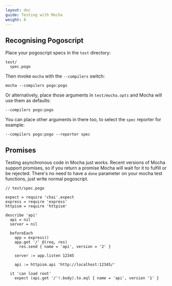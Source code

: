 ```yaml
---
layout: doc
guide: Testing with Mocha
weight: 8
---
```


## Recognising Pogoscript

Place your pogoscript specs in the `test` directory:

    test/
      spec.pogo

Then invoke `mocha` with the `--compilers` switch:

    mocha --compilers pogo:pogo

Or alternatively, place those arguments in `test/mocha.opts` and Mocha will use them as defaults:

    --compilers pogo:pogo

You can place other arguments in there too, to select the `spec` reporter for example:

    --compilers pogo:pogo --reporter spec

## Promises

Testing asynchronous code in Mocha just works. Recent versions of Mocha support promises, so if you return a promise Mocha will wait for it to fulfill or be rejected. There's no need to have a `done` parameter on your mocha test functions, just write normal pogoscript.

    // test/spec.pogo

    expect = require 'chai'.expect
    express = require 'express'
    httpism = require 'httpism'

    describe 'api'
      api = nil
      server = nil

      beforeEach
        app = express()
        app.get '/' @(req, res)
          res.send { name = 'api', version = '2' }

        server := app.listen 12345

        api := httpism.api 'http://localhost:12345/'

      it 'can load root'
        expect (api.get '/'!.body).to.eql { name = 'api', version '1' }
